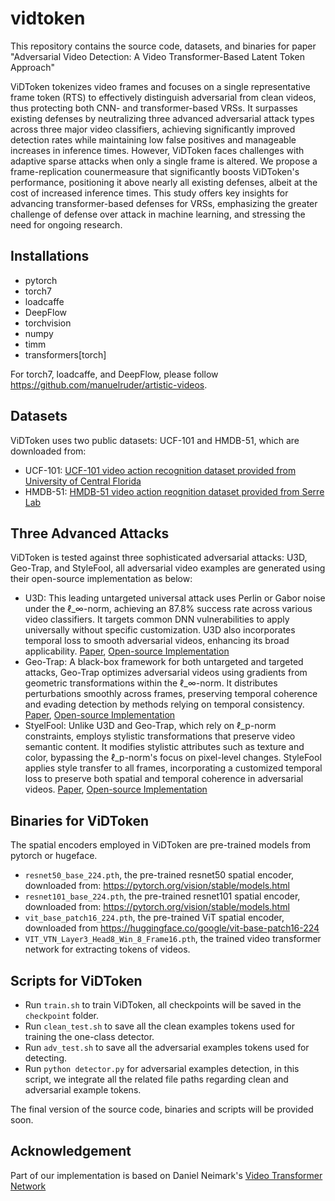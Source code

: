 # vidtoken

This repository contains the source code, datasets, and binaries for paper "Adversarial Video Detection: A Video Transformer-Based Latent Token Approach"

ViDToken tokenizes video frames and focuses on a single representative frame token (RTS) to effectively distinguish adversarial from clean videos, thus protecting both CNN- and transformer-based VRSs. It surpasses existing defenses by neutralizing three advanced adversarial attack types across three major video classifiers, achieving significantly improved detection rates while maintaining low false positives and manageable increases in inference times. However, ViDToken faces challenges with adaptive sparse attacks when only a single frame is altered. We propose a frame-replication counermeasure that significantly boosts ViDToken's performance, positioning it above nearly all existing defenses, albeit at the cost of increased inference times. This study offers key insights for advancing transformer-based defenses for VRSs, emphasizing the greater challenge of defense over attack in machine learning, and stressing the need for ongoing research.

## Installations
- pytorch
- torch7
- loadcaffe
- DeepFlow
- torchvision
- numpy
- timm
- transformers[torch]

For torch7, loadcaffe, and DeepFlow, please follow https://github.com/manuelruder/artistic-videos.

## Datasets
ViDToken uses two public datasets: UCF-101 and HMDB-51, which are downloaded from:
- UCF-101: [UCF-101 video action recognition dataset provided from University of Central Florida](https://www.crcv.ucf.edu/data/UCF101.php)
- HMDB-51: [HMDB-51 video action reognition dataset provided from Serre Lab](https://serre-lab.clps.brown.edu/resource/hmdb-a-large-human-motion-database/)

## Three Advanced Attacks
ViDToken is tested against three sophisticated adversarial attacks: U3D, Geo-Trap, and StyleFool, all adversarial video examples are generated using their open-source implementation as below: 
- U3D: This leading untargeted universal attack uses Perlin or Gabor noise under the ℓ_∞-norm, achieving an 87.8\% success rate across various video classifiers. It targets common DNN vulnerabilities to apply universally without specific customization. U3D also incorporates temporal loss to smooth adversarial videos, enhancing its broad applicability. [Paper](10.1109/SP46214.2022.9833776), [Open-source Implementation](https://github.com/alarst13/)
- Geo-Trap: A black-box framework for both untargeted and targeted attacks, Geo-Trap optimizes adversarial videos using gradients from geometric transformations within the ℓ_∞-norm. It distributes perturbations smoothly across frames, preserving temporal coherence and evading detection by methods relying on temporal consistency. [Paper](https://doi.org/10.48550/arXiv.2110.01823), [Open-source Implementation](https://github.com/sli057/Geo-TRAP)
- StyelFool: Unlike U3D and Geo-Trap, which rely on ℓ_p-norm constraints, employs stylistic transformations that preserve video semantic content. It modifies stylistic attributes such as texture and color, bypassing the ℓ_p-norm's focus on pixel-level changes. StyleFool applies style transfer to all frames, incorporating a customized temporal loss to preserve both spatial and temporal coherence in adversarial videos. [Paper](https://doi.org/10.48550/arXiv.2203.16000), [Open-source Implementation](https://github.com/yuxincao22/StyleFool)

## Binaries for ViDToken
The spatial encoders employed in ViDToken are pre-trained models from pytorch or hugeface. 
- `resnet50_base_224.pth`, the pre-trained resnet50 spatial encoder, downloaded from: https://pytorch.org/vision/stable/models.html
- `resnet101_base_224.pth`, the pre-trained resnet101 spatial encoder, downloaded from: https://pytorch.org/vision/stable/models.html
- `vit_base_patch16_224.pth`, the pre-trained ViT spatial encoder, downloaded from https://huggingface.co/google/vit-base-patch16-224
- `VIT_VTN_Layer3_Head8_Win_8_Frame16.pth`, the trained video transformer network for extracting tokens of videos.

## Scripts for ViDToken
- Run `train.sh` to train ViDToken, all checkpoints will be saved in the `checkpoint` folder.
- Run `clean_test.sh` to save all the clean examples tokens used for training the one-class detector.
- Run `adv_test.sh` to save all the adversarial examples tokens used for detecting.
- Run `python detector.py` for adversarial examples detection, in this script, we integrate all the related file paths regarding clean and adversarial example tokens.

The final version of the source code, binaries and scripts will be provided soon.

## Acknowledgement
Part of our implementation is based on Daniel Neimark's [Video Transformer Network](https://github.com/bomri/SlowFast/blob/master/projects/vtn/README.md)


